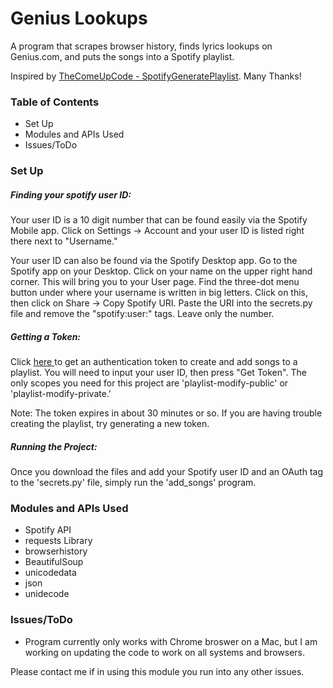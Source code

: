 
<h1> Genius Lookups </h1>

<p> A program that scrapes browser history, finds lyrics lookups on Genius.com, and puts the songs into a Spotify playlist. </p>

<p> Inspired by <a href='https://github.com/TheComeUpCode/SpotifyGeneratePlaylist'> TheComeUpCode - SpotifyGeneratePlaylist</a>. Many Thanks! </p>

<h3> Table of Contents </h3>
<ul> 
  <li id= "setup"> Set Up </li>
  <li id="modules"> Modules and APIs Used </li>
  <li id="issues"> Issues/ToDo </li>
  
</ul>

<h3 href=#setup>Set Up</h3>

<h5>Finding your spotify user ID:</h5>
<p> Your user ID is a 10 digit number that can be found easily via the Spotify Mobile app. Click on Settings -> Account and your user ID is listed right there next to "Username." </p>
<p> Your user ID can also be found via the Spotify Desktop app. Go to the Spotify app on your Desktop. Click on your name on the upper right hand corner. This will bring you to your User page. Find the three-dot menu button under where your username is written in big letters. Click on this, then click on Share -> Copy Spotify URI. Paste the URI into the secrets.py file and remove the "spotify:user:" tags. Leave only the number. </p>
<h5>Getting a Token:</h5>
<p> Click <a href="https://developer.spotify.com/console/post-playlists/"> here </a> to get an authentication token to create and add songs to a playlist. You will need to input your user ID, then press "Get Token". The only scopes you need for this project are 'playlist-modify-public' or 'playlist-modify-private.'</p>
<p>Note: The token expires in about 30 minutes or so. If you are having trouble creating the playlist, try generating a new token.</p>
<h5>Running the Project:</h5>
<p>Once you download the files and add your Spotify user ID and an OAuth tag to the 'secrets.py' file, simply run the 'add_songs' program.</p>

<h3 href=#modules>Modules and APIs Used</h3>
<ul>
  <li> Spotify API </li>
  <li> requests Library </li>
  <li> browserhistory </li>
  <li> BeautifulSoup </li>
  <li> unicodedata </li>
  <li> json </li>
  <li> unidecode </li>
</ul>



<h3 href=#issues>Issues/ToDo</h3> 
<ul>
<li> Program currently only works with Chrome broswer on a Mac, but I am working on updating the code to work on all systems and browsers. </li>
</ul>

<p> Please contact me if in using this module you run into any other issues. </p>

